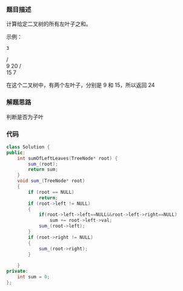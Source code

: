 ### 题目描述
计算给定二叉树的所有左叶子之和。

示例：

    3
   / \
  9  20
    /  \
   15   7

在这个二叉树中，有两个左叶子，分别是 9 和 15，所以返回 24
### 解题思路
判断是否为子叶

### 代码

```cpp
class Solution {
public:
	int sumOfLeftLeaves(TreeNode* root) {
		sum_(root);
		return sum;
	}
	void sum_(TreeNode* root)
	{
		if (root == NULL)
			return;
		if (root->left != NULL)
		{
			if(root->left->left==NULL&&root->left->right==NULL)
				sum += root->left->val;
			sum_(root->left);
		}
		if (root->right != NULL)
		{
			sum_(root->right);
		}
		
	}
private:
	int sum = 0;
};
```
